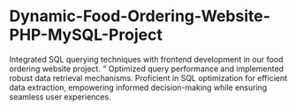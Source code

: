 # Dynamic-Food-Ordering-Website-PHP-MySQL-Project
Integrated SQL querying techniques with frontend development in our food ordering website project. " Optimized query performance and implemented robust data retrieval mechanisms. Proficient in SQL optimization for efficient data extraction, empowering informed decision-making while ensuring seamless user experiences.
